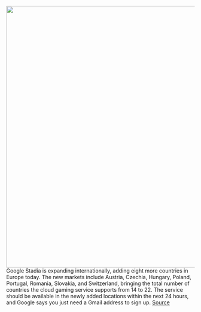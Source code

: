 <img src='https://cdn.vox-cdn.com/thumbor/swKA3O1Q8FUjzsPGcPA99EjQjzM=/0x0:2040x1360/1200x800/filters:focal(895x784:1221x1110)/cdn.vox-cdn.com/uploads/chorus_image/image/68471012/akrales_191113_3779_0284.0.jpg' width='700px' /><br/>
Google Stadia is expanding internationally, adding eight more countries in Europe today. The new markets include Austria, Czechia, Hungary, Poland, Portugal, Romania, Slovakia, and Switzerland, bringing the total number of countries the cloud gaming service supports from 14 to 22. The service should be available in the newly added locations within the next 24 hours, and Google says you just need a Gmail address to sign up.
<a href='https://www.theverge.com/2020/12/7/22158616/google-stadia-expand-europe-eight-new-countries-cyberpunk-2077-launch'> Source <a/>